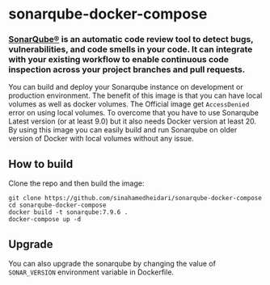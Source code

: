 # sonarqube-docker-compose

### [SonarQube®](https://www.sonarqube.org/) is an automatic code review tool to detect bugs, vulnerabilities, and code smells in your code. It can integrate with your existing workflow to enable continuous code inspection across your project branches and pull requests.


You can build and deploy your Sonarqube instance on development or production environment. The benefit of this image is that you can have local volumes as well as docker volumes. The Official image get `AccessDenied` error on using local volumes. To overcome that you have to use Sonarqube Latest version (or at least 9.0) but it also needs Docker version at least 20. By using this image you can easily build and run Sonarqube on older version of Docker with local volumes without any issue.

## How to build
Clone the repo and then build the image:
```
git clone https://github.com/sinahamedheidari/sonarqube-docker-compose
cd sonarqube-docker-compose
docker build -t sonarqube:7.9.6 .
docker-compose up -d
```
## Upgrade
You can also upgrade the sonarqube by changing the value of `SONAR_VERSION` environment variable in Dockerfile.